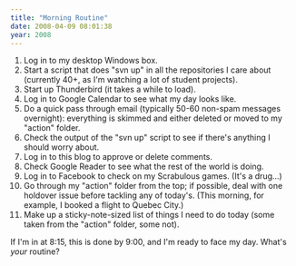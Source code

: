 ```yaml
---
title: "Morning Routine"
date: 2008-04-09 08:01:38
year: 2008
---
```

<ol>
	<li>Log in to my desktop Windows box.</li>
	<li>Start a script that does "svn up" in all the repositories I care about (currently 40+, as I'm watching a lot of student projects).</li>
	<li>Start up Thunderbird (it takes a while to load).</li>
	<li>Log in to Google Calendar to see what my day looks like.</li>
	<li>Do a quick pass through email (typically 50-60 non-spam messages overnight): everything is skimmed and either deleted or moved to my "action" folder.</li>
	<li>Check the output of the "svn up" script to see if there's anything I should worry about.</li>
	<li>Log in to this blog to approve or delete comments.</li>
	<li>Check Google Reader to see what the rest of the world is doing.</li>
	<li>Log in to Facebook to check on my Scrabulous games.  (It's a drug...)</li>
	<li>Go through my "action" folder from the top; if possible, deal with one holdover issue before tackling any of today's.  (This morning, for example, I booked a flight to Quebec City.)</li>
	<li>Make up a sticky-note-sized list of things I need to do today (some taken from the "action" folder, some not).</li>
</ol>
If I'm in at 8:15, this is done by 9:00, and I'm ready to face my day.  What's <em>your</em> routine?
